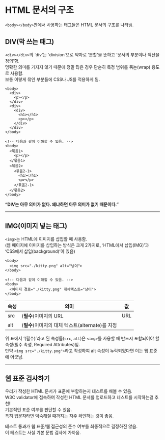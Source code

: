 # HTML 문서의 구조
`<body></body>`안에서 사용하는 태그들은 HTML 문서의 구조를 나타냄.

## DIV(막 쓰는 태그)
`<div></div>`의 ‘div’는 ‘division’으로 약자로 ‘분할’을 뜻하고 ‘문서의 부분이나 섹션을 정의’함.  
명확한 의미를 가지지 않기 때문에 정말 많은 경우 단순히 특정 범위를 묶는(wrap) 용도로 사용함.  
보통 이렇게 묶인 부분들에 CSS나 JS를 적용하게 됨.  
  
```
<body>
  <div>
    <p></p>
  </div>
  <div>
    <div>
      <h1></h1>
      <p></p>
    </div>
  </div>
</body>

<!-- 다음과 같이 이해할 수 있음. -->
<body>
  <묶음1>
    <p></p>
  </묶음1>
  <묶음2>
    <묶음2-1>
      <h1></h1>
      <p></p>
    </묶음2-1>
  </묶음2>
</body>
```

**“DIV는 아무 의미가 없다. 왜냐하면 아무 의미가 없기 때문이다.”**
  
---
## IMG(이미지 넣는 태그)
`<img>`는 HTML에 이미지를 삽입할 때 사용함.  
(웹 페이지에 이미지를 삽입하는 방식은 크게 2가지로, ‘HTML에서 삽입(IMG)’과 ‘CSS에서 삽입(background)’이 있음)  
  
```
<body>
  <img src="./kitty.png" alt="냥이">
</body>

<!-- 다음과 같이 이해할 수 있음. -->
<body>
  <이미지 경로="./kitty.png" 대체텍스트="냥이">
</body>
```
  
| 속성 | 의미 | 값 |
|-----|---------------------|----|
| src | (**필수**)이미지의 URL | URL |
| alt | (**필수**)이미지의 대체 텍스트(alternate)를 지정 |
  
위 표에서 ‘(필수)’라고 된 속성들(`src`, `alt`)은 `<img>`를 사용할 때 반드시 포함되어야 할 속성(필수 속성, Required Attributes)임.  
만약 `<img src="./kitty.png">`라고 작성하여 alt 속성이 누락되었다면 이는 웹 표준에 어긋남.  
  
  
---
## 웹 표준 검사하기
우리가 작성한 HTML 문서가 표준에 부합하는지 테스트를 해볼 수 있음.  
W3C validator에 접속하여 작성한 HTML 문서를 업로드하고 테스트를 시작하는걸 추천!  
기본적인 표준 여부를 판단할 수 있음.  
특히 입문자라면 익숙해질 때까지는 자주 확인하는 것이 좋음.  
  
테스트 통과가 웹 표준/웹 접근성의 준수 여부를 최종적으로 결정하진 않음.  
이 테스트는 사실 기본 문법 검사에 가까움.  